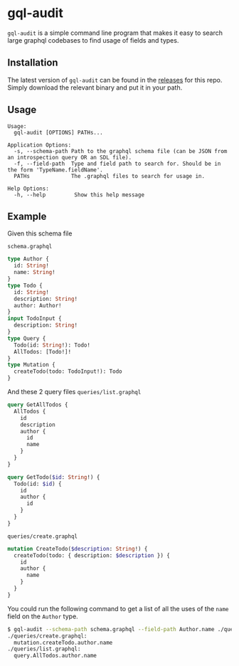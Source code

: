 # gql-audit
`gql-audit` is a simple command line program that makes it easy to search large graphql codebases to find usage of fields and types.

## Installation
The latest version of `gql-audit` can be found in the [releases](https://github.com/cozmo/gql-audit/releases) for this repo. Simply download the relevant binary and put it in your path.

## Usage
```
Usage:
  gql-audit [OPTIONS] PATHs...

Application Options:
  -s, --schema-path Path to the graphql schema file (can be JSON from an introspection query OR an SDL file).
  -f, --field-path  Type and field path to search for. Should be in the form 'TypeName.fieldName'.
  PATHs             The .graphql files to search for usage in. 

Help Options:
  -h, --help         Show this help message
```

## Example
Given this schema file

`schema.graphql`
```graphql
type Author {
  id: String!
  name: String!
}
type Todo {
  id: String!
  description: String!
  author: Author!
}
input TodoInput {
  description: String!
}
type Query {
  Todo(id: String!): Todo!
  AllTodos: [Todo!]!
}
type Mutation {
  createTodo(todo: TodoInput!): Todo
}
```

And these 2 query files
`queries/list.graphql`
```graphql
query GetAllTodos {
  AllTodos {
    id
    description
    author {
      id
      name
    }
  }
}

query GetTodo($id: String!) {
  Todo(id: $id) {
    id
    author {
      id
    }
  }
}
```

`queries/create.graphql`
```graphql
mutation CreateTodo($description: String!) {
  createTodo(todo: { description: $description }) {
    id
    author {
      name
    }
  }
}
```

You could run the following command to get a list of all the uses of the `name` field on the `Author` type.

```bash
$ gql-audit --schema-path schema.graphql --field-path Author.name ./queries/*.graphql
./queries/create.graphql:
  mutation.createTodo.author.name
./queries/list.graphql:
  query.AllTodos.author.name
```
